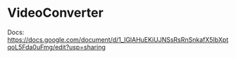 # VideoConverter

Docs:
https://docs.google.com/document/d/1_IGlAHuEKiUJNSsRsRnSnkafX5IbXptqoL5Fda0uFmg/edit?usp=sharing
